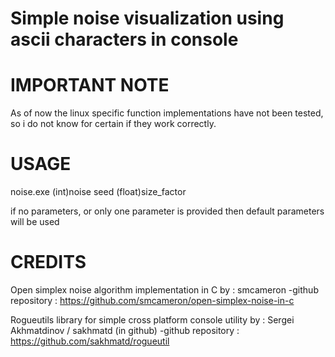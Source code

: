 # Simple noise visualization using ascii characters in console

# IMPORTANT NOTE 
As of now the linux specific function implementations have not been tested, so i do not know for certain if they work correctly.

# USAGE
noise.exe (int)noise seed (float)size_factor

if no parameters, or only one parameter is provided then default parameters will be used 

# CREDITS
Open simplex noise algorithm implementation in C by : smcameron
    -github repository : https://github.com/smcameron/open-simplex-noise-in-c

Rogueutils library for simple cross platform console utility by : Sergei Akhmatdinov / sakhmatd (in github)
    -github repository : https://github.com/sakhmatd/rogueutil
